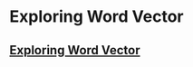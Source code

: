 # Exploring Word Vector
## [Exploring Word Vector](https://github.com/Rajesh-Idumalla/Mining-Massive-Data-Sets/blob/main/github_exploring_word_vectors.ipynb)

